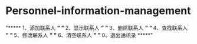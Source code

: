 # Personnel-information-management
"*****  1、添加联系人  *****" 
"*****  2、显示联系人  *****" 
 "*****  3、删除联系人  *****" 
"*****  4、查找联系人  *****" 
"*****  5、修改联系人  *****" 
"*****  6、清空联系人  *****" 
"*****  0、退出通讯录  *****" 
